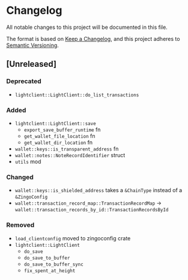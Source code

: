# Changelog

All notable changes to this project will be documented in this file.

The format is based on [Keep a Changelog](https://keepachangelog.com/en/1.0.0/),
and this project adheres to [Semantic Versioning](https://semver.org/spec/v2.0.0.html).

## [Unreleased]

### Deprecated

- `lightclient::LightClient::do_list_transactions`

### Added

- `lightclient::LightClient::save`
  - `export_save_buffer_runtime` fn
  - `get_wallet_file_location` fn
  - `get_wallet_dir_location` fn
- `wallet::keys::is_transparent_address` fn
- `wallet::notes::NoteRecordIdentifier` struct
- `utils` mod

### Changed

- `wallet::keys::is_shielded_address` takes a `&ChainType` instead of a `&ZingoConfig`
- `wallet::transaction_record_map::TransactionRecordMap` -> `wallet::transaction_records_by_id::TransactionRecordsById`

### Removed

- `load_clientconfig` moved to zingoconfig crate
- `lightclient::LightClient`
  - `do_save`
  - `do_save_to_buffer`
  - `do_save_to_buffer_sync`
  - `fix_spent_at_height`
